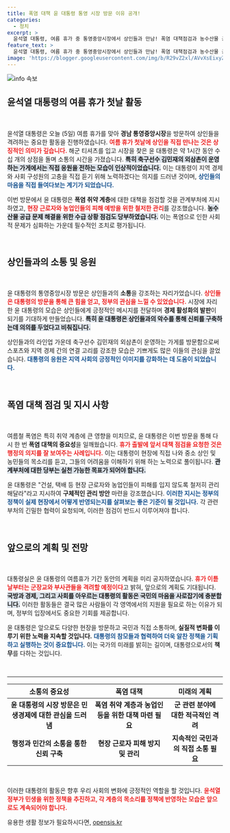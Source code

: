 ```yaml
---
title: 폭염 대책 윤 대통령 통영 시장 방문 이유 공개!
categories:
  - 정치
excerpt: >
  윤석열 대통령, 여름 휴가 중 통영중앙시장에서 상인들과 만남! 폭염 대책점검과 농수산물 공급 안정화를 강조하며 현장의 목소리에 귀 기울였습니다. 더 궁금한 소식, 클릭으로 확인하세요!
feature_text: >
  윤석열 대통령, 여름 휴가 중 통영중앙시장에서 상인들과 만남! 폭염 대책점검과 농수산물 공급 안정화를 강조하며 현장의 목소리에 귀 기울였습니다. 더 궁금한 소식, 클릭으로 확인하세요!
image: 'https://blogger.googleusercontent.com/img/b/R29vZ2xl/AVvXsEixyZcFfHzMRdzZMjFBmAUKJYCLCGyLL1o632UiGVXcaFdKo_bkvkuCioo0uUKlGfBVcT3P84aROyZIXSBEx3Aw5nCQ3pTgDom1WDC4m8eifvWiAmWEEVb4x6G_l8C0QH225ldMjyaFvpxGEBGNO37VmDTDMHGhJPq73UglMfDca1-0aw/s1600/blogspot.png'
---
```


<p><img src="https://blogger.googleusercontent.com/img/b/R29vZ2xl/AVvXsEixyZcFfHzMRdzZMjFBmAUKJYCLCGyLL1o632UiGVXcaFdKo_bkvkuCioo0uUKlGfBVcT3P84aROyZIXSBEx3Aw5nCQ3pTgDom1WDC4m8eifvWiAmWEEVb4x6G_l8C0QH225ldMjyaFvpxGEBGNO37VmDTDMHGhJPq73UglMfDca1-0aw/s1600/blogspot.png" alt="info 속보" /></p>

<h2 data-ke-size="size26">윤석열 대통령의 여름 휴가 첫날 활동</h2>

<p data-ke-size="size16">&nbsp;</p>

<p>윤석열 대통령은 오늘 (5일) 여름 휴가를 맞아 <strong>경남 통영중앙시장</strong>을 방문하여 상인들을 격려하는 중요한 활동을 진행하였습니다. <b><span style="color: #ee2323;">여름 휴가 첫날에 상인을 직접 만나는 것은 상징적인 의미가 깊습니다.</span></b> 해군 티셔츠를 입고 시장을 찾은 윤 대통령은 약 1시간 동안 수십 개의 상점을 돌며 소통의 시간을 가졌습니다. <b><span style="background-color: #21538527;">특히 축구선수 김민재의 외삼촌이 운영하는 가게에서는 직접 응원을 전하는 모습이 인상적이었습니다.</span></b> 이는 대통령이 지역 경제와 사회 구성원의 고충을 직접 듣기 위해 노력하겠다는 의지를 드러낸 것이며, <b><span style="color: #1a5490;">상인들의 마음을 직접 들여다보는 계기가 되었습니다.</span></b></p>

<p>이번 방문에서 윤 대통령은 <strong>폭염 취약 계층</strong>에 대한 대책을 점검할 것을 관계부처에 지시하였고, <b><span style="color: #ee2323;">현장 근로자와 농업인들의 피해 예방을 위한 철저한 관리</span></b>를 강조했습니다. <b><span style="background-color: #21538527;">농수산물 공급 문제 해결을 위한 수급 상황 점검도 당부하였습니다.</span></b> 이는 폭염으로 인한 사회적 문제가 심화하는 가운데 필수적인 조치로 평가됩니다.</p>

<p data-ke-size="size16">&nbsp;</p>

<h2 data-ke-size="size26">상인들과의 소통 및 응원</h2>

<p data-ke-size="size16">&nbsp;</p>

<p>윤 대통령의 통영중앙시장 방문은 상인들과의 <strong>소통</strong>을 강조하는 자리가었습니다. <b><span style="color: #ee2323;">상인들은 대통령의 방문을 통해 큰 힘을 얻고, 정부의 관심을 느낄 수 있었습니다.</span></b> 시장에 자리한 윤 대통령의 모습은 상인들에게 긍정적인 메시지를 전달하며 <strong>경제 활성화의 발판</strong>이 되기를 기대하게 만들었습니다. <b><span style="background-color: #21538527;">특히 윤 대통령은 상인들과의 악수를 통해 신뢰를 구축하는데 의의를 두었다고 비춰집니다.</span></b></p>

<p>상인들과의 라인업 가운데 축구선수 김민재의 외삼촌이 운영하는 가게를 방문함으로써 스포츠와 지역 경제 간의 연결 고리를 강조한 모습은 기쁘게도 많은 이들의 관심을 끌었습니다. <b><span style="color: #1a5490;">대통령의 응원은 지역 사회의 긍정적인 이미지를 강화하는 데 도움이 되었습니다.</span></b></p>

<p data-ke-size="size16">&nbsp;</p>

<h2 data-ke-size="size26">폭염 대책 점검 및 지시 사항</h2>

<p data-ke-size="size16">&nbsp;</p>

<p>여름철 폭염은 특히 취약 계층에 큰 영향을 미치므로, 윤 대통령은 이번 방문을 통해 다시 한 번 <strong>폭염 대책의 중요성</strong>을 일깨웠습니다. <b><span style="color: #ee2323;">휴가 출발에 앞서 대책 점검을 요청한 것은 행정의 의지를 잘 보여주는 사례입니다.</span></b> 이는 대통령이 현장에 직접 나와 중소 상인 및 농민들의 목소리를 듣고, 그들의 어려움을 이해하기 위해 하는 노력으로 풀이됩니다. <b><span style="background-color: #21538527;">관계부처에 대한 당부는 실천 가능한 목표가 되어야 합니다.</span></b></p>

<p>윤 대통령은 "건설, 택배 등 현장 근로자와 농업인들이 피해를 입지 않도록 철저히 관리해달라"라고 지시하여 <strong>구체적인 관리 방안</strong> 마련을 강조했습니다. <b><span style="color: #1a5490;">이러한 지시는 정부의 정책이 실제 현장에서 어떻게 반영되는지를 살펴보는 좋은 기준이 될 것입니다.</span></b> 각 관련 부처의 긴밀한 협력이 요청되며, 이러한 점검이 반드시 이루어져야 합니다.</p>

<p data-ke-size="size16">&nbsp;</p>

<h2 data-ke-size="size26">앞으로의 계획 및 전망</h2>

<p data-ke-size="size16">&nbsp;</p>

<p>대통령실은 윤 대통령의 여름휴가 기간 동안의 계획을 미리 공지하였습니다. <b><span style="color: #ee2323;">휴가 이튿날부터는 군장교와 부사관들을 격려할 예정이다</span></b>고 밝혀, 앞으로의 계획도 기대됩니다. <b><span style="background-color: #21538527;">국방과 경제, 그리고 사회를 아우르는 대통령의 활동은 국민의 마음을 사로잡기에 충분합니다.</span></b> 이러한 활동들은 결국 많은 사람들이 각 영역에서의 지원을 필요로 하는 이유가 되며, 정부의 입장에서도 중요한 기회를 제공합니다.</p>

<p>윤 대통령은 앞으로도 다양한 현장을 방문하고 국민과 직접 소통하며, <strong>실질적 변화를 이루기 위한 노력을 지속할 것입니다.</strong> <b><span style="color: #1a5490;">대통령의 참모들과 협력하여 더욱 알찬 정책을 기획하고 실행하는 것이 중요합니다.</span></b> 이는 국가의 미래를 밝히는 길이며, 대통령으로서의 <strong>책무</strong>를 다하는 것입니다.</p>

<p data-ke-size="size16">&nbsp;</p>

<hr>

<table style="width: 100%;">
    <thead>
        <tr>
            <th style="text-align: center; height: 17px;"><b>소통의 중요성</b></th>
            <th style="text-align: center; height: 17px;"><b>폭염 대책</b></th>
            <th style="text-align: center; height: 17px;"><b>미래의 계획</b></th>
        </tr>
    </thead>
    <tbody>
        <tr>
            <td style="text-align: center; height: 17px;"><b>윤 대통령의 시장 방문은 민생경제에 대한 관심을 드러냄</b></td>
            <td style="text-align: center; height: 17px;"><b>폭염 취약 계층과 농업인 등을 위한 대책 마련 필요</b></td>
            <td style="text-align: center; height: 17px;"><b>군 관련 분야에 대한 적극적인 격려</b></td>
        </tr>
        <tr>
            <td style="text-align: center; height: 17px;"><b>행정과 민간의 소통을 통한 신뢰 구축</b></td>
            <td style="text-align: center; height: 17px;"><b>현장 근로자 피해 방지 및 관리</b></td>
            <td style="text-align: center; height: 17px;"><b>지속적인 국민과의 직접 소통 필요</b></td>
        </tr>
    </tbody>
</table>

<p data-ke-size="size16">&nbsp;</p>

<p>이러한 대통령의 활동은 향후 우리 사회의 변화에 긍정적인 역할을 할 것입니다. <b><span style="color: #ee2323;">윤석열 정부가 민생을 위한 정책을 추진하고, 각 계층의 목소리를 정책에 반영하는 모습은 앞으로도 계속되어야 합니다.</span></b></p>
유용한 생활 정보가 필요하시다면, <a href="https://opensis.kr" rel="dofollow">opensis.kr</a>


